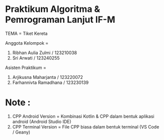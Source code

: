 # Praktikum Algoritma & Pemrograman Lanjut IF-M

TEMA = Tiket Kereta

Anggota Kelompok =
1. Ribhan Aulia Zulmi / 123210038
2. Sri Arwati / 123240255

Asisten Praktikum =
1. Arjikusna Maharjanta / 123220072
2. Farhannivta Ramadhana / 123230139

# Note :
1. CPP Android Version    = Kombinasi Kotlin & CPP dalam bentuk aplikasi android (Android Studio IDE)
2. CPP Terminal Version   = File CPP biasa dalam bentuk terminal (VS Code / Geany)
